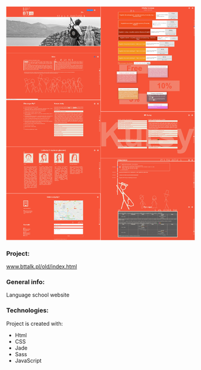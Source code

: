 ![preview](./images-view/preview.png)
### Project:
www.bttalk.pl/old/index.html

### General info:
Language school website
	
### Technologies:
Project is created with:
* Html
* CSS
* Jade
* Sass
* JavaScript

